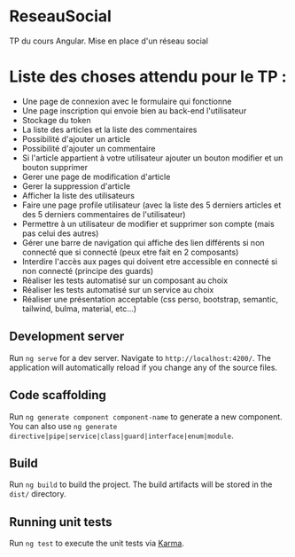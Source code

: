 # ReseauSocial
TP du cours Angular. Mise en place d'un réseau social

# Liste des choses attendu pour le TP :
- Une page de connexion avec le formulaire qui fonctionne
- Une page inscription qui envoie bien au back-end l'utilisateur
- Stockage du token
- La liste des articles et la liste des commentaires
- Possibilité d'ajouter un article
- Possibilité d'ajouter un commentaire
- Si l'article appartient à votre utilisateur ajouter un bouton modifier et un bouton supprimer
- Gerer une page de modification d'article
- Gerer la suppression d'article
- Afficher la liste des utilisateurs
- Faire une page profile utilisateur (avec la liste des 5 derniers articles et des 5 derniers commentaires de l'utilisateur)
- Permettre à un utilisateur de modifier et supprimer son compte (mais pas celui des autres)
- Gérer une barre de navigation qui affiche des lien différents si non connecté que si connecté (peux etre fait en 2 composants)
- Interdire l'accès aux pages qui doivent etre accessible en connecté si non connecté (principe des guards)
- Réaliser les tests automatisé sur un composant au choix
- Réaliser les tests automatisé sur un service au choix
- Réaliser une présentation acceptable (css perso, bootstrap, semantic, tailwind, bulma, material, etc...)

## Development server

Run `ng serve` for a dev server. Navigate to `http://localhost:4200/`. The application will automatically reload if you change any of the source files.

## Code scaffolding

Run `ng generate component component-name` to generate a new component. You can also use `ng generate directive|pipe|service|class|guard|interface|enum|module`.

## Build

Run `ng build` to build the project. The build artifacts will be stored in the `dist/` directory.

## Running unit tests

Run `ng test` to execute the unit tests via [Karma](https://karma-runner.github.io).
